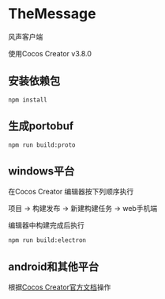 # TheMessage
风声客户端

使用Cocos Creator v3.8.0

## 安装依赖包
`npm install`

## 生成portobuf
`npm run build:proto`

## windows平台
在Cocos Creator 编辑器按下列顺序执行

项目 -> 构建发布 -> 新建构建任务 -> web手机端

编辑器中构建完成后执行

`npm run build:electron`

## android和其他平台
根据[Cocos Creator官方文档](https://docs.cocos.com/creator/manual/zh/editor/publish/)操作